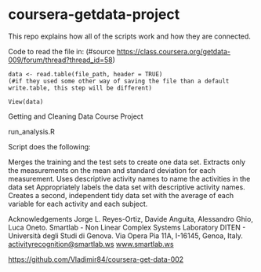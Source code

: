 coursera-getdata-project
========================

This repo explains how all of the scripts work and how they are connected.

Code to read the file in: (#source https://class.coursera.org/getdata-009/forum/thread?thread_id=58)

    data <- read.table(file_path, header = TRUE) 
    (#if they used some other way of saving the file than a default write.table, this step will be different)

    View(data)
    
    
Getting and Cleaning Data Course Project

run_analysis.R

Script does the following:

Merges the training and the test sets to create one data set.
Extracts only the measurements on the mean and standard deviation for each measurement.
Uses descriptive activity names to name the activities in the data set
Appropriately labels the data set with descriptive activity names.
Creates a second, independent tidy data set with the average of each variable for each activity and each subject.


Acknowledgements
Jorge L. Reyes-Ortiz, Davide Anguita, Alessandro Ghio, Luca Oneto.
Smartlab - Non Linear Complex Systems Laboratory
DITEN - Università degli Studi di Genova.
Via Opera Pia 11A, I-16145, Genoa, Italy.
activityrecognition@smartlab.ws
www.smartlab.ws


https://github.com/Vladimir84/coursera-get-data-002
    
 
